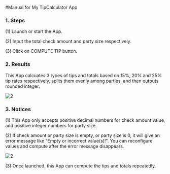 #Manual for My TipCalculator App


### 1. Steps

(1) Launch or start the App.

(2) Input the total check amount and party size respectively.

(3) Click on COMPUTE TIP button.

### 2. Results

This App calcuates 3 types of tips and totals based on 15%, 20% and 25% tip rates respectively, splits them evenly among parties, and then outputs rounded integer.

![2](https://cloud.githubusercontent.com/assets/7399319/18606018/5cda1a5c-7c57-11e6-90e7-410dcc87208a.png)

### 3. Notices

(1) This App only accepts positive decimal numbers for check amount value, and positive integer numbers for party size.

(2) If check amount or party size is empty, or party size is 0, it will give an error message like "Empty or incorrect value(s)!". You can reconfigure values and compute after the error message disappears. 

![2](https://cloud.githubusercontent.com/assets/7399319/18606018/5cda1a5c-7c57-11e6-90e7-410dcc87208a.png)

(3) Once launched, this App can compute the tips and totals repeatedly.
